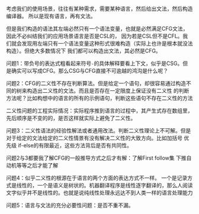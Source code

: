 考虑我们的使用场景，往往有某种需求，需要某种语言，然后给出文法，然后构造编译器。
所以是现有语言，再有文法。

但是我们构造的语法其左端必然只有一个语法变量，也就是必然满足CFG文法，因此不必纠结我们的应用场景语言是否是CSL的，
因为若是CSL但不是CFL。我们就会发现用左端只有一个语法变量这种形式很难构造（实际上也许是根本就没法构造）。但绝大多数情况下
我们都可以构造出文法，其必然是CFG。

问题1：带负号的表达式粗看起来符号`-`的具体解释要看上下文，似乎是CSG。但是确实可以写成CFG。那么CSG与CFG直接不可逾越的鸿沟是什么呢？

问题2：CFG的二义性不存在判断算法。但是给定一个语句，却很容易通过构造不同的树来构造出二义性的文法。而且是否存在一定限度上保证没有二义性
的判断方法呢？比如构想中的语言的所有的示例语句，判断这些语句不存在二义性的方法

二义性问题的工程实际情况：实际程序推到语言的过程中，其产生式存在数组里，先后顺序是不变的的，是否这样就实际上避免了二义性。

问题3：二义性语法的经验性解法或者通用改法。判断二义性理论上不可解。但是对于给定的文法给定的二义性情景有没有解决二义性的大致方向。比如加括号 优先级 if-else的有限最近，这些方法背后是否有共同性。

问题2与3都要我了解CFG的一般推导方式之后才有解：了解First follow集 下推自动机等等之后才能了解

问题4：似乎二义性的根源在于语言的两个方面的表达方式不一样。
一个是记录方式是线性的，一个是语义是树状的。机器翻译程序是线性逐字翻译的，那么人阅读文字似乎并不是线性的。也就是说纯线性处理永远达不到人类一样的语言处理能力


问题5：语言与文法的充分必要性问题：是否不重不漏。
